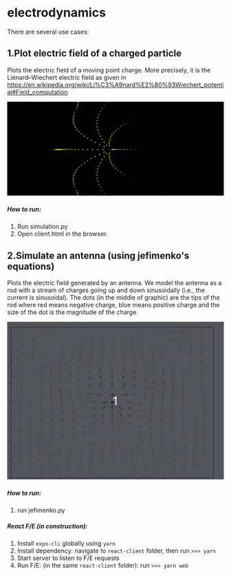 # electrodynamics

There are several use cases:

## 1.Plot electric field of a charged particle

Plots the electric field of a moving point charge. More precisely, it is the Liénard–Wiechert electric field as given in https://en.wikipedia.org/wiki/Li%C3%A9nard%E2%80%93Wiechert_potential#Field_computation

![Demo](electric_field_moving_charge_demo.gif)

 ##### How to run:

 1. Run simulation.py
 2. Open client.html in the browser.

## 2.Simulate an antenna (using jefimenko's equations)

Plots the electric field generated by an antenna. We model the antenna as a rod with a stream of charges going up and down sinusoidally (i.e., the current is sinusoidal). The dots (in the middle of graphic) are the tips of the rod where red means negative charge, blue means positive charge and the size of the dot is the magnitude of the charge.

![Demo](jefimenko_example.gif)

##### How to run:

1. run jefimenko.py

##### React F/E (in construction):
1. Install `expo-cli` globally using `yarn`
2. Install dependency: navigate to `react-client` folder, then run `>>> yarn`
3. Start server to listen to F/E requests
4. Run F/E: (in the same `react-client` folder): run `>>> yarn web`
